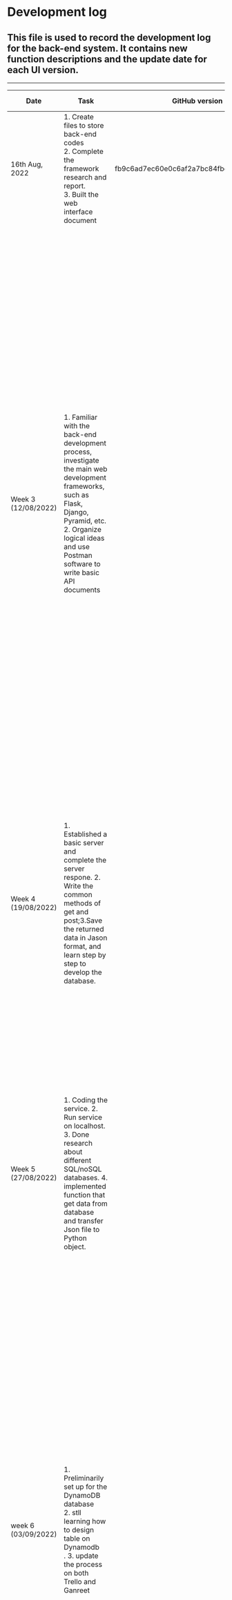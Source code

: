 # Development log
## This file is used to record the development log for the back-end system. It contains new function descriptions and the update date for each UI version.

---  

| Date                | Task                                                                                                                                                                                                                     | GitHub version                           | Decision Making                                                                                                                                                                                                                                                                                                                                                                                                                                                                                                                                                                                                                                                                                                                                                                                                                                                                  | Risk Analysis                                                                                                                                                                                                                                                                                                                                                                                                                                                                                                                                                                                                                                                                                              | Reflection                                                                                                                                                                                                                                                                                                                                                                                                                                                                                                                                                                                                                                                                |
|---------------------|--------------------------------------------------------------------------------------------------------------------------------------------------------------------------------------------------------------------------|------------------------------------------|----------------------------------------------------------------------------------------------------------------------------------------------------------------------------------------------------------------------------------------------------------------------------------------------------------------------------------------------------------------------------------------------------------------------------------------------------------------------------------------------------------------------------------------------------------------------------------------------------------------------------------------------------------------------------------------------------------------------------------------------------------------------------------------------------------------------------------------------------------------------------------|------------------------------------------------------------------------------------------------------------------------------------------------------------------------------------------------------------------------------------------------------------------------------------------------------------------------------------------------------------------------------------------------------------------------------------------------------------------------------------------------------------------------------------------------------------------------------------------------------------------------------------------------------------------------------------------------------------|---------------------------------------------------------------------------------------------------------------------------------------------------------------------------------------------------------------------------------------------------------------------------------------------------------------------------------------------------------------------------------------------------------------------------------------------------------------------------------------------------------------------------------------------------------------------------------------------------------------------------------------------------------------------------|
| 16th Aug, 2022      | 1. Create files to store back-end codes  <br/> 2. Complete the framework research and report.  <br/> 3. Built the web interface document                                                                                 | fb9c6ad7ec60e0c6af2a7bc84fbdd962ea15b7cd |                                                                                                                                                                                                                                                                                                                                                                                                                                                                                                                                                                                                                                                                                                                                                                                                                                                                                  |                                                                                                                                                                                                                                                                                                                                                                                                                                                                                                                                                                                                                                                                                                            |                                                                                                                                                                                                                                                                                                                                                                                                                                                                                                                                                                                                                                                                           |
| Week 3 (12/08/2022) | 1. Familiar with the back-end development process, investigate the main web development frameworks, such as Flask, Django, Pyramid, etc.<br/>2. Organize logical ideas and use Postman software to write basic API documents |                                          | 1.we dicided to use Flask framework, as the following reasons: our predicted algorithm is writen by Python, and Flask is also writen by Python; Flask is light and easy to use, and it has higher flexibility,higher compatibility with latest technologies, and high scalability for simple web applications; moreover, our main goal for this project is to develop efficiently, rather than maintenance.<br/>2. We decided to use Postman as the following reasons: Postman is a great tool when trying to dissect RESTful APIs made by others or test ones we have made ourselves. It offers a sleek user interface with which to make HTML requests, without the hassle of writing a bunch of code just to test an API's functionality. Besides that, Postman simplifies each step of the API lifecycle and streamlines collaboration so you can create better APIs—faster. | Risk for Flasks: 1. it has potential high security vulnerability; 2. flask framework has no CSRF protection.<br/>Risk for Postman: Postman is ealisy impacted by log4j2 vulnerability.                                                                                                                                                                                                                                                                                                                                                                                                                                                                                                                     | By doing related research, comparing the existing commonly used web development frameworks, and combining with the actual needs of our project, we finally decided to use the Flask framework. We deeply understand the importance of doing research, and although it takes a lot of time, it can help us on the right path. In addition, we also completed the development of API documentation and used it as a post-test. During this period, we learned how to develop APIs, set up ports, etc.                                                                                                                                                                       |
| Week 4 (19/08/2022) | 1. Established a basic server and complete the server respone. 2. Write the common methods of get and post;3.Save the returned data in Jason format, and learn step by step to develop the database.                     |                                          | 1. We decided to use the web server development tool that comes with flask, since it makes the process of designing a web application simpler. Also, flask lets us focus on what the users are requesting and what sort of response to give back and learn more about micro frameworks.                                                                                                                                                                                                                                                                                                                                                                                                                                                                                                                                                                                          | we think Flask is not recommended for production because of stability rather than security. With WSGI or Gunicorn, we can utilize multi-thread/multi-proc more effectively, and serve multiple requests simultaneously. Besides that using more modules is seen as a third party involvement which could be a major breach in security.                                                                                                                                                                                                                                                                                                                                                                    | We have completed the construction of the server with a small amount of code, which reduces our development cost and improves efficiency. In addition, we are also investigating which database to use to store the information, taking into account time and management costs. Next, we will write functions one after another to further process the obtained data                                                                                                                                                                                                                                                                                                      |
| Week 5 (27/08/2022) | 1. Coding the service. 2. Run service on localhost. 3. Done research about different SQL/noSQL databases.  4. implemented function that get data from database and transfer Json file to Python object.                  |                                          | 1. We decided to use Amazon DynamoDb, the reason is DynamoDb has the benefit of auto-scaling, in-memory caching, backup and restore options. Besides that, it is free and reliable system, which can help us build event-driven architecture and user-friendly applications. Also, we decide to use commercial database rather than build one by ourselves since it saves our time so that we can focus on implementing other functions.                                                                                                                                                                                                                                                                                                                                                                                                                                         | Through research, we found that DynamoDB has the problem that strongly consistent read is not applicable, indeed, only eventually consistent read is supported. Also, one of the tradeoffs of DynamoDB is that Sorting is not a great option. Besides, Text searching is limited and Pagination is hard.                                                                                                                                                                                                                                                                                                                                                                                                   | This week, we have done the task like Coding the service, Run service on localhost, etc. When we were doing these tasks, we met the difficulties like how to choose a suitable database for our website. also, we need to think about what type of data we are going to store. we decided to transfer Json file into Python object, so that easy to code in future. next week, we will try to connect DynamoDB with our website and local server; prepare online testing through established API documents                                                                                                                                                                |
| week 6 (03/09/2022) | 1. Preliminarily set up for the DynamoDB database <br/> 2. stll learning how to design table on Dynamodb <br/>. 3. update the process on both Trello and Ganreet                                                         |                                          | 1. So far, we just build the framework of DynamoDB. we learned the matrieal through online tutorial, and we improve and design the database based on group' s discussion. Besides that, we also seek help from other team's help, and we do get beneficial suggestions from them.                                                                                                                                                                                                                                                                                                                                                                                                                                                                                                                                                                                                | During the process of designing databases, we consider the risk of Excessive privileges, Legitimate privilege abuse, and Database injection attacks. For instance, When workers are granted default database privileges that exceed the requirements of their job functions, these privileges can be abused, Gerhart said. “For example, <br/>a bank employee whose job requires the ability to change only account holder contact information may take advantage of excessive database privileges and increase the account balance of a colleague’s savings account.” Further, some companies fail to update access privileges for employees who change roles within an organization or leave altogether. | Design a database which is safe and easy to use, which is hard. we spend amount of time on discussing to design a suitable table for our project. but we finished our task on time. although we met the problem of how to design table efficently, which index should we use, after watchingrelevant tutorial, we have answers in our mind. we solve the questions by learing independently and ask help from classtames. for nexr week, we will build a useable databse, and test our established API documents.                                                                                                                                                         |
| week 7 (10/09/2022) | 1. Successfully established both local and remote database <br/> 2. briefly discussed the tables, and how we store the data                                                                                              |                                          | 1. we decided to not to public our access key and access ID, cause if we push to github, someone can easily enter our database, and change data; secondly, we decided to create several tables to store relevant data, since dynamoDB is nonSQL, and we create different tables, which is easy to locate and query.                                                                                                                                                                                                                                                                                                                                                                                                                                                                                                                                                              | as we said, we have risk of leaking access key and ID, the only thing we can do is to keep our sensitive information in our local computer.                                                                                                                                                                                                                                                                                                                                                                                                                                                                                                                                                                | we have spent two weeks on establishing database, we have learned a lot through different tutorials. during the process, we have met many difficulties, such as how to set up dynamoDb locally, and how to create and read tables by using Python. while we sort out these issues by working together, we discuss and find the answers, tried many times, and finally we set up the database. in the next week, we will start on designing tables, we plan to create several tables such as temperature, humunidy and so on, which are based on the model features. the reason is DynamoDB is nonSQL, so that we can create different tables, and query them efficiently. |
| week 8 (17/09/2022) | 1. Create several tables based on the features that incorporated in the algorithm <br/> 2. communicate with front end to plan input data to server and design a special form of conveying data between front and back end|                                          | 1. we decided to create a mound of small tables for initially testing, the reason is our database has more than 5000 pieces of data, and we are new to server, so it can reduce risk to an extent. Also, we decided to use one account to manage database, so that there is no authentication issue, which save us a lot of time.                                                                                                                                                                                                                                                                                                                                                                                                                                                                                                                                                | when we create tables, there are many risks, such as Insider Threats, Exploitation of Database Software Vulnerabilities, SQL/NoSQL Injection Attacks, and Buffer Overflow Attacks, etc. so far, we plan to use a firewall to protect our database server from database security threats.                                                                                                                                                                                                                                                                                                                                                                                                                   | We are struggle with getting authentication for access to dynamoDB, however, we gave up in the end, we adopt one singe account which can simply our developing process. For next week, we plan to input the database and merge front and back end.                                                                                                                                                                                                                                                                                                                                                                                                                        |
| week 9 (24/09/2022) | 1. Done research about how front and back end connect <br/> 2. start input data to our database <br/>                                                                                                                    |                                          | 1. we decided to create an instance first, and design different request to test the APIs, and check the data flow from database to front end. Besides that, we decided to design a special form of conveying data between server and host.                                                                                                                                                                                                                                                                                                                                                                                                                                                                                                                                                                                                                                       | during the process of transmitting data, we found that our backend has many potential risks, such as Data Injection, Access Control Misconfigurations, Software Misconfigurations, and Lack of Vulnerability Scanning. To solve these risks, we plan to encrypt sensitive data, and also try to Identify the data that requires extra protection and limit the accessibility to only a bunch of legitimate users only by enforcing key-based encryption.                                                                                                                                                                                                                                                                                                                                                                                                           | We are still in this process, we met a lot of problems, such as how to design the form of convey data, and how to input large amount data in an efficient way. for next week, we will prepare the team video, and still work on this task.                                                                                                                                                                                                                                                                                                                                                                                                                                |
